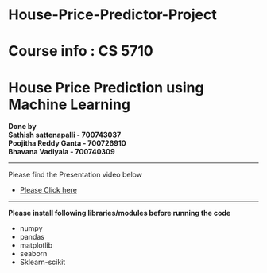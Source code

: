 # House-Price-Predictor-Project
# Course info : CS 5710
# House Price Prediction using Machine Learning
<b>Done by</b> <br />
<b>Sathish sattenapalli - 700743037</b> <br />
<b>Poojitha Reddy Ganta - 700726910</b> <br />
<b>Bhavana Vadiyala - 700740309</b> <br />
<hr />
<Stong>Please find the Presentation video below</Stong> <br>
<ul>
  <li><a href="">Please Click here</a></li>
</ul>
<hr />
<b>Please install following libraries/modules before running the code</b>
<ul>
  <li>numpy</li>
  <li>pandas</li>
  <li>matplotlib</li>
  <li>seaborn</li>
  <li>Sklearn-scikit</li>
</ul>
